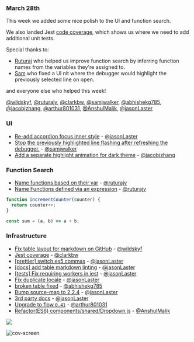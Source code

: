 ### March 28th

This week we added some nice polish to the UI and function search.

We also landed Jest [code coverage], which shows us where we need to add additional unit tests.

Special thanks to:

* [Ruturaj][@ruturajv] who helped us improve function search by inferring function names from the variables they're assigned to.
* [Sam][@samjwalker] who fixed a UI nit where the debugger would highlight the previously selected line on open.

and everyone else who helped this week!

[@wildskyf], [@ruturajv], [@clarkbw], [@samjwalker], [@abhishekg785], [@jacobjzhang], [@arthur801031], [@AnshulMalik], [@jasonLaster]

### UI

* [Re-add accordion focus inner style][pr-0] - [@jasonLaster]
* [Stop the previously highlighted line flashing after refreshing the debugger.][pr-6] - [@samjwalker]
* [Add a separate highlight animation for dark theme][pr-15] - [@jacobjzhang]

### Function Search

* [Name functions based on their var][pr-2] - [@ruturajv]
* [Name Functions defined via an expression][pr-13] - [@ruturajv]

```js
function incrementCounter(counter) {
  return counter++;
}

const sum = (a, b) => a + b;
```

### Infrastructure
* [Fix table layout for markdown on GitHub][pr-1] - [@wildskyf]
* [Jest coverage][pr-3] - [@clarkbw]
* [[prettier] switch es5 commas][pr-4] - [@jasonLaster]
* [[docs] add table markdown linting][pr-5] - [@jasonLaster]
* [[tests] Fix requiring workers in jest][pr-7] - [@jasonLaster]
* [Fix duplicate locale][pr-9] - [@jasonLaster]
* [broken table fixed][pr-10] - [@abhishekg785]
* [Bump source-map to 2.2.4][pr-12] - [@jasonLaster]
* [3rd party docs][pr-16] - [@jasonLaster]
* [Upgrade to flow `0.41`][pr-17] - [@arthur801031]
* [Refactor(ES6) components/shared/Dropdown.js][pr-18] - [@AnshulMalik]

![](http://g.recordit.co/KEEn6tvCCX.gif)

![cov-screen]

[cov-screen]:https://cloud.githubusercontent.com/assets/254562/24416335/700b5bde-13b2-11e7-9380-aba9ab13d71b.png

[pr-0]:https://github.com/firefox-devtools/debugger/pull/2420
[pr-1]:https://github.com/firefox-devtools/debugger/pull/2422
[pr-2]:https://github.com/firefox-devtools/debugger/pull/2404
[pr-3]:https://github.com/firefox-devtools/debugger/pull/2417
[pr-4]:https://github.com/firefox-devtools/debugger/pull/2432
[pr-5]:https://github.com/firefox-devtools/debugger/pull/2423
[pr-6]:https://github.com/firefox-devtools/debugger/pull/2430
[pr-7]:https://github.com/firefox-devtools/debugger/pull/2431
[pr-8]:https://github.com/firefox-devtools/debugger/pull/2369
[pr-9]:https://github.com/firefox-devtools/debugger/pull/2445
[pr-10]:https://github.com/firefox-devtools/debugger/pull/2456
[pr-11]:https://github.com/firefox-devtools/debugger/pull/2454
[pr-12]:https://github.com/firefox-devtools/debugger/pull/2459
[pr-13]:https://github.com/firefox-devtools/debugger/pull/2452
[pr-14]:https://github.com/firefox-devtools/debugger/pull/2449
[pr-15]:https://github.com/firefox-devtools/debugger/pull/2466
[pr-16]:https://github.com/firefox-devtools/debugger/pull/2457
[pr-17]:https://github.com/firefox-devtools/debugger/pull/2462
[pr-18]:https://github.com/firefox-devtools/debugger/pull/2464
[@jasonLaster]:http://github.com/jasonLaster
[@wildskyf]:http://github.com/wildskyf
[@ruturajv]:http://github.com/ruturajv
[@clarkbw]:http://github.com/clarkbw
[@samjwalker]:http://github.com/samjwalker
[@abhishekg785]:http://github.com/abhishekg785
[@jacobjzhang]:http://github.com/jacobjzhang
[@arthur801031]:http://github.com/arthur801031
[@AnshulMalik]:http://github.com/AnshulMalik
[code coverage]:https://codecov.io/gh/devtools-html/debugger
